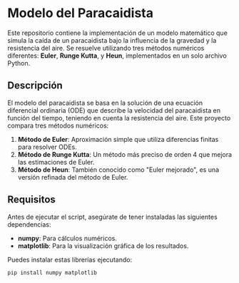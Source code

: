 # Modelo del Paracaidista

Este repositorio contiene la implementación de un modelo matemático que simula la caída de un paracaidista bajo la influencia de la gravedad y la resistencia del aire. Se resuelve utilizando tres métodos numéricos diferentes: **Euler**, **Runge Kutta**, y **Heun**, implementados en un solo archivo Python.

## Descripción

El modelo del paracaidista se basa en la solución de una ecuación diferencial ordinaria (ODE) que describe la velocidad del paracaidista en función del tiempo, teniendo en cuenta la resistencia del aire. Este proyecto compara tres métodos numéricos:

1. **Método de Euler**: Aproximación simple que utiliza diferencias finitas para resolver ODEs.
2. **Método de Runge Kutta**: Un método más preciso de orden 4 que mejora las estimaciones de Euler.
3. **Método de Heun**: También conocido como "Euler mejorado", es una versión refinada del método de Euler.

## Requisitos

Antes de ejecutar el script, asegúrate de tener instaladas las siguientes dependencias:

- **numpy**: Para cálculos numéricos.
- **matplotlib**: Para la visualización gráfica de los resultados.

Puedes instalar estas librerías ejecutando:
```bash
pip install numpy matplotlib
